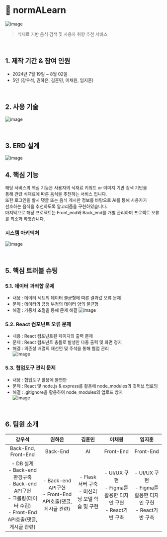 # :pushpin: normALearn
![image](https://github.com/user-attachments/assets/4dcfb83a-b752-4f90-aad0-d1f35e7bc448)
> 식재료 기반 음식 검색 및 사용자 취향 추천 서비스

</br>

## 1. 제작 기간 & 참여 인원
- 2024년 7월 19일 ~ 8월 02일
- 5인 (강우석, 권하은, 김훈민, 이채원, 임지훈)

</br>

## 2. 사용 기술
![image](https://github.com/user-attachments/assets/13bd07f0-f6cf-412d-aee6-9b1d1922c79d)


</br>

## 3. ERD 설계
![image](https://github.com/user-attachments/assets/ef192af1-1d1c-4543-b513-7ca6d3d9b9ba)



## 4. 핵심 기능
해당 서비스의 핵심 기능은 사용자의 식재료 키워드 or 이미지 기반 검색 기반을</br>
통해 관련 식재료에 따른 음식을 추천하는 서비스 입니다.</br>
 또한 로그인을 할시 댓글 또는 음식 게시판 정보를 바탕으로 AI를 통해 사용자가 </br>
선호하는 음식을 추천하도록 알고리즘을 구현하였습니다.</br>
 마지막으로 해당 프로젝트는 Front_end와 Back_end를 개별 관리하며 프로젝트 오류를 최소화 하엿습니다.</br>


### 시스템 아키텍처
![image](https://github.com/user-attachments/assets/5b5fdbaa-24f4-4a3f-af3c-c0237d7628ba)


</br>

## 5. 핵심 트러블 슈팅
### 5.1. 데이터 과적합 문제
- 내용 : 데이터 세트의 데이터 불균형에 따른 결과값 오류 문제
- 문제 : 데이터의 긍정 부정의 데이터 양의 불균형
- 해결 : 가중치 조절을 통해 문제 해결
![image](https://github.com/user-attachments/assets/c0b8767c-e577-44c7-b80b-fe91828159d1)

### 5.2. React 컴포넌트 오류 문제
- 내용 : React 컴포넌트된 페이지의 출력 문제 
- 문제 : React 컴포넌트 충돌로 발생한 다중 출력 및 화면 정지
- 해결 : 의존성 배열의 재선언 및 주석을 통해 협업 관리</br>
![image](https://github.com/user-attachments/assets/7c5a1234-dadc-4e16-b774-7599ecf64cfd)

### 5.3. 협업도구 관리 문제
- 내용 : 헙업도구 활용에 불편한 
- 문제 : React 및 node.js & express를 활용에 node_modules의 깃허브 업로딩
- 해결 : .gitignore을 활용하여 node_modules의 업로드 방지</br>
![image](https://github.com/user-attachments/assets/f5826db5-afec-40a8-a256-10d1bbb6eb26)




<br>

## 6. 팀원 소개
|강우석|권하은|김훈민|이채원|임지훈|
|:---:|:---:|:---:|:---:|:---:|
|Back-End, <br> Front-End|Back-End|AI|Front-End|Front-End|
|- DB 설계<br>- Back-end환경구축<br>- Back-end API구현<br>- 크롤링(데이터 수집)<br>- Front-End API호출(댓글,게시글 관련)<br> |- Back-end API구현<br>- Front-End API호출(댓글,게시글 관련)<br>|- Flask 서버 구축<br>- 머신러닝 모델 학습 및 구현<br><br>|- UI/UX 구현<br>- Figma를 활용한 디자인 구현<br>- React기반 구축|- UI/UX 구현<br>- Figma를 활용한 디자인 구현<br>- React기반 구축

